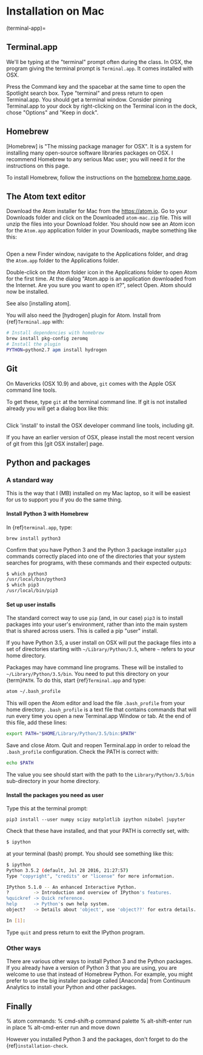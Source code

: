 # Installation on Mac

(terminal-app)=

## Terminal.app

We'll be typing at the "terminal" prompt often during the class.  In OSX, the
program giving the terminal prompt is `Terminal.app`.  It comes installed
with OSX.

Press the Command key and the spacebar at the same time to open the Spotlight
search box.  Type "terminal" and press return to open Terminal.app.  You
should get a terminal window.  Consider pinning Terminal.app to your dock by
right-clicking on the Terminal icon in the dock, chose "Options" and "Keep in
dock".

## Homebrew

[Homebrew] is "The missing package manager for OSX".  It is a system for
installing many open-source software libraries packages on OSX.  I recommend
Homebrew to any serious Mac user; you will need it for the instructions on
this page.

To install Homebrew, follow the instructions on the [homebrew home page](homebrew).

## The Atom text editor

Download the Atom installer for Mac from the <https://atom.io>.  Go to your
Downloads folder and click on the Downloaded `atom-mac.zip` file.  This will
unzip the files into your Download folder.  You should now see an Atom icon
for the `Atom.app` application folder in your Downloads, maybe something
like this:

```{image} images/atom_downloaded.png
```

Open a new Finder window, navigate to the Applications folder, and drag the
`Atom.app` folder to the Applications folder.

Double-click on the Atom folder icon in the Applications folder to open Atom
for the first time.  At the dialog "Atom.app is an application downloaded from
the Internet. Are you sure you want to open it?", select Open.  Atom should
now be installed.

See also [installing atom].

You will also need the [hydrogen] plugin for Atom.  Install from
{ref}`Terminal.app` with:

```bash
# Install dependencies with homebrew
brew install pkg-config zeromq
# Install the plugin
PYTHON=python2.7 apm install hydrogen
```

## Git

On Mavericks (OSX 10.9) and above, `git` comes with the Apple OSX command
line tools.

To get these, type `git` at the terminal command line.  If git is not
installed already you will get a dialog box like this:

```{image} images/git_developer_tools.png
```

Click 'install' to install the OSX developer command line tools, including
git.

If you have an earlier version of OSX, please install the most recent version
of git from this [git OSX installer] page.

## Python and packages

### A standard way

This is the way that I (MB) installed on my Mac laptop, so it will be easiest
for us to support you if you do the same thing.

#### Install Python 3 with Homebrew

In {ref}`terminal.app`, type:

```
brew install python3
```

Confirm that you have Python 3 and the Python 3 package installer `pip3`
commands correctly placed into one of the directories that your system
searches for programs, with these commands and their expected outputs:

```bash
$ which python3
/usr/local/bin/python3
$ which pip3
/usr/local/bin/pip3
```

#### Set up user installs

The standard correct way to use `pip` (and, in our case) `pip3` is to
install packages into your user's environment, rather than into the main
system that is shared across users.  This is called a pip "user" install.

If you have Python 3.5, a user install on OSX will put the package files into
a set of directories starting with `~/Library/Python/3.5`, where `~`
refers to your home directory.

Packages may have command line programs.  These will be installed to
`~/Library/Python/3.5/bin`.  You need to put this directory on your
{term}`PATH`. To do this, start {ref}`Terminal.app` and type:

```bash
atom ~/.bash_profile
```

This will open the Atom editor and load the file `.bash_profile` from your
home directory.  `.bash_profile` is a text file that contains commands that
will run every time you open a new Terminal.app Window or tab.  At the end of
this file, add these lines:

```bash
export PATH="$HOME/Library/Python/3.5/bin:$PATH"
```

Save and close Atom.  Quit and reopen Terminal.app in order to reload the
`.bash_profile` configuration.  Check the PATH is correct with:

```bash
echo $PATH
```

The value you see should start with the path to the `Library/Python/3.5/bin`
sub-directory in your home directory.

#### Install the packages you need as user

Type this at the terminal prompt:

```
pip3 install --user numpy scipy matplotlib ipython nibabel jupyter
```

Check that these have installed, and that your PATH is correctly set, with:

```bash
$ ipython
```

at your terminal (bash) prompt.  You should see something like this:

```bash
$ ipython
Python 3.5.2 (default, Jul 28 2016, 21:27:57)
Type "copyright", "credits" or "license" for more information.

IPython 5.1.0 -- An enhanced Interactive Python.
?         -> Introduction and overview of IPython's features.
%quickref -> Quick reference.
help      -> Python's own help system.
object?   -> Details about 'object', use 'object??' for extra details.

In [1]:
```

Type `quit` and press return to exit the IPython program.

### Other ways

There are various other ways to install Python 3 and the Python packages.  If
you already have a version of Python 3 that you are using, you are welcome to
use that instead of Homebrew Python.  For example, you might prefer to use the
big installer package called [Anaconda] from Continuum Analytics to install
your Python and other packages.

## Finally

% atom commands:
% cmd-shift-p  command palette
% alt-shift-enter  run in place
% alt-cmd-enter  run and move down

However you installed Python 3 and the packages, don't forget to do the
{ref}`installation-check`.
